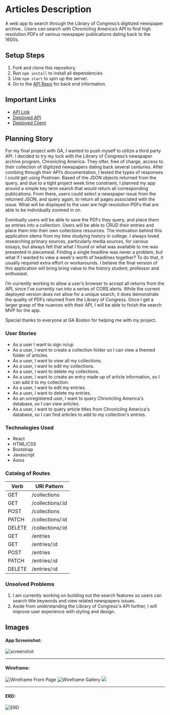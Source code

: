 # Articles Description

A web app to search through the Library of Congress’s digitized newspaper archive.. Users can search with Chronicling America’s API to find high resolution PDFs of various newspaper publications dating back to the 1600s.

## Setup Steps

1. Fork and clone this repository.
2. Run `npm install` to install all dependencies
3. Use `npm start` to spin up the server.
4. Go to the [API Repo](https://github.com/nicksolie/articles-api) for back end information.

## Important Links

- [API Link](https://github.com/nicksolie/articles-api)
- [Deployed API](https://articles-search-api.herokuapp.com/)
- [Deployed Client](https://nicksolie.github.io/articles-react/#/)

## Planning Story

For my final project with GA, I wanted to push myself to utilize a third party API. I decided to try my luck with the Library of Congress’s newspaper archive program, Chronicling America. They ofter, free of charge, access to their collection of digitized newspapers dating back several centuries. After combing through their API’s documentation, I tested the types of responses I could get using Postman. Based of the JSON objects returned from the query, and due to a tight project week time constraint, I planned my app around a simple key term search that would return all corresponding publications. From there, users could select a newspaper issue from the returned JSON, and query again, to return all pages associated with the issue. What will be displayed to the user are high resolution PDFs that are able to be individually zoomed in on.

Eventually users will be able to save the PDFs they query, and place them as entries into a collection. Users will be able to CRUD their entries and place them into their own collections resources. The motivation behind this application stems from my time studying history in college. I always loved researching primary sources, particularly media sources, for various essays, but always felt that what I found or what was available to me was presented in piecemeal. Finding a single headline was never a problem, but what if I wanted to view a week's worth of headlines together? To do that, it usually required extra effort or workarounds. I believe the final version of this application will bring bring value to the history student, professor and enthusiast. 

I’m currently working to allow a user’s browser to accept all returns from the API, since I’ve currently run into a series of CORS alerts. While the current deployed version does not allow for a unique search, it does demonstrate the quality of PDFs returned from the Library of Congress. Once I get a larger grasp of the nuances with their API, I will be able to finish the search MVP for the app.

Special thanks to everyone at GA Boston for helping me with my project.

### User Stories

- As a user I want to sign in/up
- As a user, I want to create a collection folder so I can view a themed folder of articles.
- As a user, I want to view all my collections.
- As a user, I want to edit my collections.
- As a user, I want to delete my collections.
- As a user, I want to create an entry made up of article information, so I can add it to my collection.
- As a user, I want to edit my entries.
- As a user, I want to delete my entries.
- As an unregistered user, I want to query Chronicling America's database, so I can view articles.
- As a user, I want to query article titles from Chronicling America's database, so I can find articles to add to my collection's entries.
### Technologies Used

- React
- HTML/CSS
- Bootstrap
- Javascript
- Axios

### Catalog of Routes

Verb         |	URI Pattern
------------ | -------------
GET | /collections
GET | /collections/:id
POST | /collections
PATCH | /collections/:id
DELETE | /collections/:id
GET | /entries
GET | /entries/:id
POST | /entries
PATCH | /entries/:id
DELETE | /entries/:id  |

### Unsolved Problems

1. I am currently working on building out the search features so users can search title keywords and view related newspapers issues.
2. Aside from understanding the Library of Congress's API further, I will improve user experience with styling and design.

## Images

#### App Screenshot:
![screenshot](images/articlesScreenshotV1.png "V1 Screenshot")

---

#### Wireframe:
![Wireframe Front Page](images/Page1.jpg)
![Wireframe Gallery](images/Page2wireframes.jpg)
![](images/Page3.jpg)

---

#### ERD:
![ERD](images/erd.jpg)
